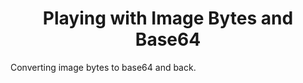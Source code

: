 <h1 align="center">Playing with Image Bytes and Base64</h1>
Converting image bytes to base64 and back.
